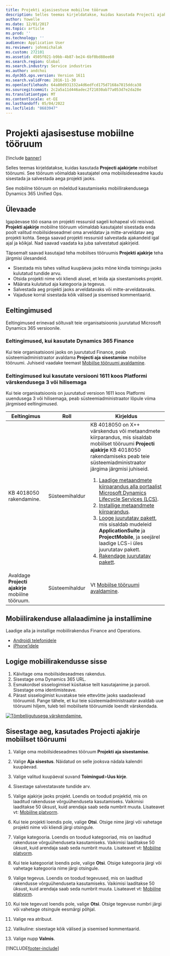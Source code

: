 ```yaml
---
title: Projekti ajasisestuse mobiilne tööruum
description: Selles teemas kirjeldatakse, kuidas kasutada Projecti ajakirjete mobiilset tööruumi. See tööruum võimaldab kasutajatel oma mobiilsideseadme kaudu sisestada ja salvestada aega projekti jaoks.
author: Yowelle
ms.date: 12/01/2017
ms.topic: article
ms.prod: ''
ms.technology: ''
audience: Application User
ms.reviewer: johnmichalak
ms.custom: 272101
ms.assetid: 4505f021-b9bb-4b87-be24-6bf0bd88ee60
ms.search.region: Global
ms.search.industry: Service industries
ms.author: andchoi
ms.dyn365.ops.version: Version 1611
ms.search.validFrom: 2016-11-30
ms.openlocfilehash: 64a80d931332a4d6edfcd175d7168a7815ddca38
ms.sourcegitcommit: 2c2a5a11d446adec2f21030ab77a053d7e2da28e
ms.translationtype: MT
ms.contentlocale: et-EE
ms.lasthandoff: 05/04/2022
ms.locfileid: "8683947"
---
```

# <a name="project-time-entry-mobile-workspace"></a>Projekti ajasisestuse mobiilne tööruum

[!include [banner](../includes/banner.md)]

Selles teemas kirjeldatakse, kuidas kasutada **Projecti ajakirjete** mobiilset tööruumi. See tööruum võimaldab kasutajatel oma mobiilsideseadme kaudu sisestada ja salvestada aega projekti jaoks.

See mobiilne tööruum on mõeldud kasutamiseks mobiilirakendusega Dynamics 365 Unified Ops. 

## <a name="overview"></a>Ülevaade
Igapäevase töö osana on projekti ressursid sageli kohapeal või reisivad. **Projekti ajakirje** mobiilne tööruum võimaldab kasutajatel sisestada enda poolt valitud mobiilsideseadmel oma arveldatav ja mitte-arveldatav aeg projekti kohta. Seega saavad projekti ressursid salvestada ajakandeid igal ajal ja kõikjal. Nad saavad vaadata ka juba salvestatud ajakirjeid. 

Täpsemalt saavad kasutajad teha mobiilses tööruumis **Projekti ajakirje** teha järgmisi ülesandeid.

-   Sisestada mis tahes valitud kuupäeva jaoks mõne kindla toimingu jaoks kulutatud tundide arvu.
-   Otsida projekti nime või kliendi alusel, et leida aja sisestamiseks projekt.
-   Määrata kulutatud aja kategooria ja tegevus.
-   Salvestada aeg projekti jaoks arveldatavaks või mitte-arveldatavaks.
-   Vajaduse korral sisestada kõik välised ja sisemised kommentaarid.

## <a name="prerequisites"></a>Eeltingimused
Eeltingimused erinevad sõltuvalt teie organisatsioonis juurutatud Microsoft Dynamics 365 versioonile.

### <a name="prerequisites-if-you-use-dynamics-365-finance"></a>Eeltingimused, kui kasutate Dynamics 365 Finance
Kui teie organisatsiooni jaoks on juurutatud Finance, peab süsteemiadministraator avaldama **Projecti aja sisestamise** mobiilse tööruumi. Juhiseid vaadake teemast [Mobiilse tööruumi avaldamine](/dynamics365/fin-ops-core/dev-itpro/mobile-apps/publish-mobile-workspace).

### <a name="prerequisites-if-you-use-version-1611-with-platform-update-3-or-later"></a>Eeltingimused kui kasutate versiooni 1611 koos Platformi värskendusega 3 või hilisemaga
Kui teie organisatsioonis on juurutatud versioon 1611 koos Platformi uuendusega 3 või hilisemaga, peab süsteemiadministraator lõpule viima järgmised eeltingimused. 

<table>
<thead>
<tr class="header">
<th>Eeltingimus</th>
<th>Roll</th>
<th>Kirjeldus</th>
</tr>
</thead>
<tbody>
<tr class="odd">

<td>KB 4018050 rakendamine.</td>
<td>Süsteemihaldur</td>
<td>KB 4018050 on X++ värskendus või metaandmete kiirparandus, mis sisaldab mobiilset tööruumi <strong>Projecti ajakirje</strong> KB 4018050 rakendamiseks peab teie süsteemiadministraator järgima järgmisi juhiseid.
<ol>
<li><a href="/dynamics365/fin-ops-core/dev-itpro/migration-upgrade/download-hotfix-lcs">Laadige metaandmete kiirparandus alla portaalist Microsoft Dynamics Lifecycle Services (LCS)</a>.</li>
<li><a href="/dynamics365/fin-ops-core/dev-itpro/migration-upgrade/install-metadata-hotfix-package">Installige metaandmete kiirparandus</a>.</li>
<li><a href="/dynamics365/fin-ops-core/dev-itpro/deployment/create-apply-deployable-package">Looge juurutatav pakett</a>, mis sisaldab mudeleid <strong>ApplicationSuite</strong> ja <strong>ProjectMobile</strong>, ja seejärel laadige LCS-i üles juurutatav pakett.</li>
<li><a href="/dynamics365/fin-ops-core/dev-itpro/deployment/apply-deployable-package-system">Rakendage juurutatav pakett</a>.</li>

</ol></td>
</tr>
<tr class="even">
<td>Avaldage <strong>Projecti ajakirje</strong> mobiilne tööruum.</td>
<td>Süsteemihaldur</td>
<td>Vt <a href="/dynamics365/fin-ops-core/dev-itpro/mobile-apps/publish-mobile-workspace">Mobiilse tööruumi avaldamine</a>.</td>
</tr>
</tbody>
</table>

## <a name="download-and-install-the-mobile-app"></a>Mobiilirakenduse allalaadimine ja installimine

Laadige alla ja installige mobiilirakendus Finance and Operations.

-   [Androidi telefonidele](https://go.microsoft.com/fwlink/?linkid=850662)
-   [iPhone’idele](https://go.microsoft.com/fwlink/?linkid=850663)

## <a name="sign-in-to-the-mobile-app"></a>Logige mobiilirakendusse sisse
1.  Käivitage oma mobiilsideseadmes rakendus.
2.  Sisestage oma Dynamics 365 URL.
3.  Esmakordsel sisselogimisel küsitakse teilt kasutajanime ja parooli. Sisestage oma identimisteave.
4.  Pärast sisselogimist kuvatakse teie ettevõtte jaoks saadaolevad tööruumid. Pange tähele, et kui teie süsteemiadministraator avaldab uue tööruumi hiljem, tuleb teil mobiilsete tööruumide loendit värskendada.

[![Tõmbeliigutusega värskendamine.](./media/pull-to-refresh-list-of-workspaces-183x300.png)](./media/pull-to-refresh-list-of-workspaces.png)

## <a name="enter-time-by-using-the-project-time-entry-mobile-workspace"></a>Sisestage aeg, kasutades Projecti ajakirje mobiilset tööruumi
1.  Valige oma mobiilsideseadmes tööruum **Projekti aja sisestamise**.
2.  Valige **Aja sisestus**. Näidatud on selle jooksva nädala kalendri kuupäevad.
3.  Valige valitud kuupäeval suvand **Toimingud**&gt;**Uus kirje**.
4.  Sisestage salvestatavate tundide arv.
5.  Valige ajakirje jaoks projekt. Loendis on toodud projektid, mis on laaditud rakendusse võrguühenduseta kasutamiseks. Vaikimisi laaditakse 50 üksust, kuid arendaja saab seda numbrit muuta. Lisateavet vt: [Mobiilne platvorm](/dynamics365/fin-ops-core/dev-itpro/mobile-apps/mobile-app-home-page).
6.  Kui teie projekti loendis pole, valige **Otsi**. Otsige nime järgi või vahetage projekti nime või kliendi järgi otsingule.
7.  Valige kategooria. Loendis on toodud kategooriad, mis on laaditud rakendusse võrguühenduseta kasutamiseks. Vaikimisi laaditakse 50 üksust, kuid arendaja saab seda numbrit muuta. Lisateavet vt: [Mobiilne platvorm](/dynamics365/fin-ops-core/dev-itpro/mobile-apps/mobile-app-home-page).
8.  Kui teie kategooriat loendis pole, valige **Otsi**. Otsige kategooria järgi või vahetage kategooria nime järgi otsingule.
9.  Valige tegevus. Loendis on toodud tegevused, mis on laaditud rakendusse võrguühenduseta kasutamiseks. Vaikimisi laaditakse 50 üksust, kuid arendaja saab seda numbrit muuta. Lisateavet vt: [Mobiilne platvorm](/dynamics365/fin-ops-core/dev-itpro/mobile-apps/mobile-app-home-page).
10. Kui teie tegevust loendis pole, valige **Otsi**. Otsige tegevuse numbri järgi või vahetage otsingule eesmärgi põhjal.

11. Valige rea atribuut.
12. Valikuline: sisestage kõik välised ja sisemised kommentaarid.
13. Valige nupp **Valmis**.


[!INCLUDE[footer-include](../includes/footer-banner.md)]